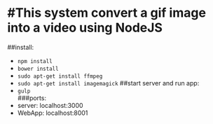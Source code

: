 #This system convert a gif image into a video using NodeJS
====================
##install:
  - `npm install`
  - `bower install`
  - `sudo apt-get install ffmpeg`
  - `sudo apt-get install imagemagick`
##start server and run app:
  - `gulp`<br>
###ports:
  - server: localhost:3000
  - WebApp: localhost:8001


